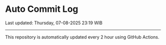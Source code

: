 # Auto Commit Log

Last updated: Thursday, 07-08-2025 23:19 WIB

---

This repository is automatically updated every 2 hour using GitHub Actions.
